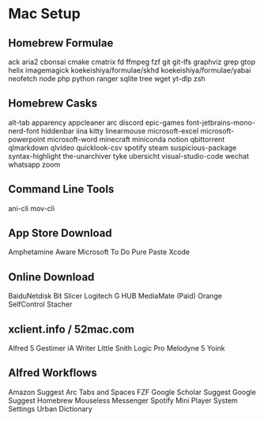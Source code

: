 # Mac Setup

## Homebrew Formulae
ack
aria2
cbonsai
cmake
cmatrix
fd
ffmpeg
fzf
git
git-lfs
graphviz
grep
gtop
helix
imagemagick
koekeishiya/formulae/skhd
koekeishiya/formulae/yabai
neofetch
node
php
python
ranger
sqlite
tree
wget
yt-dlp
zsh

## Homebrew Casks
alt-tab
apparency
appcleaner
arc
discord
epic-games
font-jetbrains-mono-nerd-font
hiddenbar
iina
kitty
linearmouse
microsoft-excel
microsoft-powerpoint
microsoft-word
minecraft
miniconda
notion
qbittorrent
qlmarkdown
qlvideo
quicklook-csv
spotify
steam
suspicious-package
syntax-highlight
the-unarchiver
tyke
ubersicht
visual-studio-code
wechat
whatsapp
zoom

## Command Line Tools
ani-cli
mov-cli

## App Store Download
Amphetamine
Aware
Microsoft To Do
Pure Paste
Xcode

## Online Download
BaiduNetdisk
Bit Slicer
Logitech G HUB
MediaMate (Paid)
Orange
SelfControl
Stacher

## xclient.info / 52mac.com
Alfred 5
Gestimer
iA Writer
Little Snith
Logic Pro
Melodyne 5
Yoink

## Alfred Workflows
Amazon Suggest
Arc Tabs and Spaces
FZF
Google Scholar Suggest
Google Suggest
Homebrew
Mouseless Messenger
Spotify Mini Player
System Settings
Urban Dictionary

